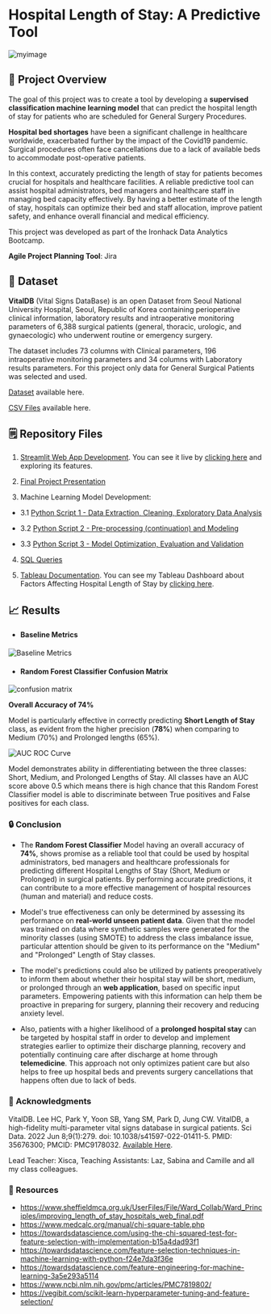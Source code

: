 # Hospital Length of Stay: A Predictive Tool


![myimage](https://bestpractice.bmj.com/info/wp-content/uploads/2020/08/iStock-1194838627-scaled.jpg)


## :hospital: Project Overview 

The goal of this project was to create a tool by developing a **supervised classification machine learning model** that can predict the hospital length of stay for patients who are scheduled for General Surgery Procedures. 

**Hospital bed shortages** have been a significant challenge in healthcare worldwide, exacerbated further by the impact of the Covid19 pandemic. Surgical procedures often face cancellations due to a lack of available beds to accommodate post-operative patients.

In this context, accurately predicting the length of stay for patients becomes crucial for hospitals and healthcare facilities. A reliable predictive tool can assist hospital administrators, bed managers and healthcare staff in managing bed capacity effectively. By having a better estimate of the length of stay, hospitals can optimize their bed and staff allocation, improve patient safety, and enhance overall financial and medical efficiency.

This project was developed as part of the Ironhack Data Analytics Bootcamp. 


**Agile Project Planning Tool**: Jira 


## :file_folder: Dataset 	

**VitalDB** (Vital Signs DataBase) is an open Dataset from Seoul National University Hospital, Seoul, Republic of Korea containing perioperative clinical information, laboratory results and intraoperative monitoring parameters of 6,388 surgical patients (general, thoracic, urologic, and gynaecologic) who underwent routine or emergency surgery. 

The dataset includes 73 columns with Clinical parameters, 196 intraoperative monitoring parameters and 34 columns with Laboratory results parameters. For this project only data for General Surgical Patients was selected and used.

[Dataset](https://vitaldb.net/dataset/?query=overview) available here.

[CSV Files](https://www.kaggle.com/datasets/kamyababedi/vitaldb?select=clinical_parameters.csv) available here.

## :spiral_notepad: Repository Files 

1. [Streamlit Web App Development](https://github.com/sandraccris/Hospital-Length-of-Stay-Final-Project-Ironhack/tree/main/App_Streamlit). You can see it live by [clicking here](https://hospital-length-of-stay-surgery-calculator.streamlit.app/) and exploring its features.
  
2. [Final Project Presentation](https://github.com/sandraccris/Hospital-Length-of-Stay-Final-Project-Ironhack/blob/main/Presentation/Prediction%20of%20Hospital%20Length.pdf)
   
3.  Machine Learning Model Development:
   
- 3.1 [Python Script 1 - Data Extraction, Cleaning, Exploratory Data Analysis](https://github.com/sandraccris/Hospital-Length-of-Stay-Final-Project-Ironhack/blob/main/Python_Scripts/01_Cleaning_EDA.ipynb)

- 3.2 [Python Script 2 - Pre-processing (continuation) and Modeling](https://github.com/sandraccris/Hospital-Length-of-Stay-Final-Project-Ironhack/blob/main/Python_Scripts/02_Preprocessing2_Modeling.ipynb)

- 3.3 [Python Script 3 - Model Optimization, Evaluation and Validation](https://github.com/sandraccris/Hospital-Length-of-Stay-Final-Project-Ironhack/blob/main/Python_Scripts/03_Random_Forest_Classifier_Optimization_Evaluation.ipynb)

4. [SQL Queries](https://github.com/sandraccris/Hospital-Length-of-Stay-Final-Project-Ironhack/blob/main/SQL_queries/sql_queries_LOS.sql)


5. [Tableau Documentation](https://github.com/sandraccris/Hospital-Length-of-Stay-Final-Project-Ironhack/tree/main/Tableau_dashboard). You can see my Tableau Dashboard about Factors Affecting Hospital Length of Stay by [clicking here](https://public.tableau.com/app/profile/sandra.cunha/viz/FactorsAffectingLengthofHospitalization/Dashboard1).


## :chart_with_upwards_trend: Results 

- #### Baseline Metrics 

![Baseline Metrics](https://github.com/sandraccris/Hospital-Length-of-Stay-Final-Project-Ironhack/assets/113031999/cf0c1e91-5881-45ab-9739-eb448c893c66)


- #### Random Forest Classifier Confusion Matrix
![confusion matrix](https://github.com/sandraccris/Hospital-Length-of-Stay-Final-Project-Ironhack/assets/113031999/4e750b21-77ae-430c-8c01-35fa38a00e61)

**Overall Accuracy of 74%**

Model is particularly effective in correctly predicting **Short Length of Stay** class, as evident from the higher precision (**78%**)  when comparing to Medium (70%) and Prolonged lengths (65%). 



![AUC ROC Curve](https://github.com/sandraccris/Hospital-Length-of-Stay-Final-Project-Ironhack/assets/113031999/c9ec89a8-692a-458b-bd01-484e4e58b9f1)

Model demonstrates ability in differentiating between the three classes: Short, Medium, and Prolonged Lengths of Stay. All classes have an AUC score above 0.5 which means there is high chance that this Random Forest Classifier model is able to discriminate between True positives and False positives for each class.


### :lock: Conclusion 


- The **Random Forest Classifier** Model having an overall accuracy of **74%**, shows promise as a reliable tool that could be used by hospital administrators, bed managers and healthcare professionals for predicting different Hospital Lengths of Stay (Short, Medium or Prolonged) in surgical patients. By performing accurate predictions, it can contribute to a more effective management of hospital resources (human and material) and reduce costs.

- Model's true effectiveness can only be determined by assessing its performance on **real-world unseen patient data**. Given that the model was trained on data where synthetic samples were generated for the minority classes (using SMOTE) to address the class imbalance issue, particular attention should be given to its performance on the "Medium" and "Prolonged" Length of Stay classes.

- The model's predictions could also be utilized by patients preoperatively to inform them about whether their hospital stay will be short, medium, or prolonged through an **web application**, based on specific input parameters. Empowering patients with this information can help them be proactive in preparing for surgery, planning their recovery and reducing anxiety level.

- Also, patients with a higher likelihood of a **prolonged hospital stay** can be targeted by hospital staff in order to develop and implement strategies earlier to optimize their discharge planning, recovery and potentially continuing care after discharge at home through **telemedicine**. This approach not only optimizes patient care but also helps to free up hospital beds and prevents surgery cancellations that happens often due to lack of beds.


### :handshake: Acknowledgments 

VitalDB. Lee HC, Park Y, Yoon SB, Yang SM, Park D, Jung CW. VitalDB, a high-fidelity multi-parameter vital signs database in surgical patients. Sci Data. 2022 Jun 8;9(1):279. doi: 10.1038/s41597-022-01411-5. PMID: 35676300; PMCID: PMC9178032.  [Available Here](https://vitaldb.net/dataset/?query=overview#h.foizq7qqcyzk).

Lead Teacher: Xisca, Teaching Assistants: Laz, Sabina and Camille and all my class colleagues.

### :mag_right: Resources 

- https://www.sheffieldmca.org.uk/UserFiles/File/Ward_Collab/Ward_Principles/improving_length_of_stay_hospitals_web_final.pdf
- https://www.medcalc.org/manual/chi-square-table.php
- https://towardsdatascience.com/using-the-chi-squared-test-for-feature-selection-with-implementation-b15a4dad93f1
- https://towardsdatascience.com/feature-selection-techniques-in-machine-learning-with-python-f24e7da3f36e
- https://towardsdatascience.com/feature-engineering-for-machine-learning-3a5e293a5114
- https://www.ncbi.nlm.nih.gov/pmc/articles/PMC7819802/
- https://vegibit.com/scikit-learn-hyperparameter-tuning-and-feature-selection/
